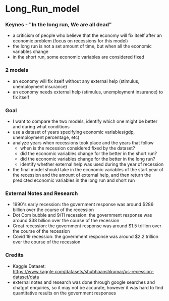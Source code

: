 # Long_Run_model

### Keynes - "In the long run, We are all dead"
- a criticism of people who believe that the economy will fix itself after an economic problem (focus on recessions for this model)
- the long run is not a set amount of time, but when all the economic variables change
- in the short run, some economic variables are considered fixed

### 2 models
- an economy will fix itself without any external help (stimulus, unemployment insurance)
- an economy needs external help (stimulus, unemployment insurance) to fix itself

### Goal
- I want to compare the two models, identify which one might be better and during what conditions
- use a dataset of years specifying economic variables(gdp, unemployment percentage, etc)
- analyze years when recessions took place and the years that follow
    - when is the recession considered fixed by the dataset?
    - did the economic variables change for the better in the short run?
    - did the economic variables change for the better in the long run?
    - identify whether external help was used during the year of recession
- the final model should take in the economic variables of the start year of the recession and the amount of external help, and then return 
  the predicted economic variables in the long run and short run

### External Notes and Research
- 1990's early recession: the government response was around $286 billion over the course of the recession
- Dot Com bubble and 9/11 recession: the government response was around $38 billion over the course of the recession
- Great recession: the government response was around $1.5 trillion over the course of the recession
- Covid 19 recession: the government response was around $2.2 trillion over the course of the recession

### Credits
- Kaggle Dataset: https://www.kaggle.com/datasets/shubhaanshkumar/us-recession-dataset/data 
- external notes and research was done through google searches and chatgpt enquiries, so it may not be accurate, however it was hard to find
  quantitative results on the government responses